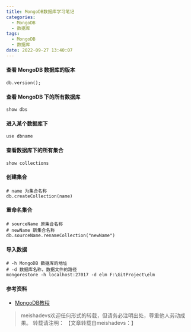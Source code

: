 ```yaml
---
title: MongoDB数据库学习笔记
categories:
  - MongoDB
  - 数据库
tags:
  - MongoDB
  - 数据库
date: 2022-09-27 13:40:07
---
```


#### 查看 MongoDB 数据库的版本

	db.version();
	
#### 查看 MongoDB 下的所有数据库

	show dbs
	
#### 进入某个数据库下

	use dbname
	
#### 查看数据库下的所有集合

	show collections
	
#### 创建集合
	
	# name 为集合名称
	db.createCollection(name)
	
#### 重命名集合

	# sourceName 原集合名称
	# newName 新集合名称
	db.sourceName.renameCollection("newName")
	
#### 导入数据
	
	# -h MongoDB 数据库的地址
	# -d 数据库名称，数据文件的路径
	mongorestore -h localhost:27017 -d elm F:\GitProject\elm
	
#### 参考资料
- [MongoDB教程](http://c.biancheng.net/mongodb2/)

> meishadevs欢迎任何形式的转载，但请务必注明出处，尊重他人劳动成果。
转载请注明： 【文章转载自meishadevs：[]()】